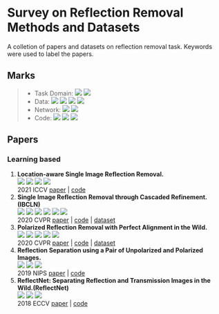 # Survey on Reflection Removal Methods and Datasets
A colletion of papers and datasets on reflection removal task. Keywords were used to label the papers.

## Marks
>* Task Domain: ![](https://img.shields.io/badge/task-polar-green) ![](https://img.shields.io/badge/task-single%20image-blue)  
> * Data: ![](https://img.shields.io/badge/data-real-orange) ![](https://img.shields.io/badge/data-synthetic-blueviolet) ![](https://img.shields.io/badge/data-both-violet) ![](https://img.shields.io/badge/data-new%20dataset-ff69b4)  
> * Network: ![](https://img.shields.io/badge/net-rnn-yellow) ![](https://img.shields.io/badge/net-attetnion-red)  
> * Code: ![](https://img.shields.io/badge/code-pytorch-lightgreen) ![](https://img.shields.io/badge/code-tensorflow-lightblue) ![](https://img.shields.io/badge/code-trainable-black)

## Papers

### Learning based
   
1. **Location-aware Single Image Reflection Removal.** \
   ![](https://img.shields.io/badge/task-single%20image-blue) ![](https://img.shields.io/badge/data-both-violet) ![](https://img.shields.io/badge/net-attetnion-red) ![](https://img.shields.io/badge/code-pytorch-lightgreen) \
   2021 ICCV [paper](https://openaccess.thecvf.com/content/ICCV2021/papers/Dong_Location-Aware_Single_Image_Reflection_Removal_ICCV_2021_paper.pdf) | [code](https://github.com/zdlarr/Location-aware-SIRR)  
2. **Single Image Reflection Removal through Cascaded Refinement. (IBCLN)** \
    ![](https://img.shields.io/badge/task-single%20image-blue) ![](https://img.shields.io/badge/data-both-violet) ![](https://img.shields.io/badge/data-new%20dataset-ff69b4) ![](https://img.shields.io/badge/net-rnn-yellow) ![](https://img.shields.io/badge/-pytorch-lightgreen) ![](https://img.shields.io/badge/code-trainable-black) \
   2020 CVPR [paper](https://arxiv.org/pdf/1911.06634.pdf) | [code](https://github.com/JHL-HUST/IBCLN) | [dataset](https://drive.google.com/file/d/1YWkm80jWsjX6XwLTHOsa8zK3pSRalyCg/view)
3. **Polarized Reflection Removal with Perfect Alignment in the Wild.** \
   ![](https://img.shields.io/badge/task-polar-green) ![](https://img.shields.io/badge/data-real-orange) ![](https://img.shields.io/badge/data-new%20dataset-ff69b4) ![](https://img.shields.io/badge/code-tensorflow-lightblue) ![](https://img.shields.io/badge/code-trainable-black) \
   2020 CVPR  [paper](http://openaccess.thecvf.com/content_CVPR_2020/papers/Lei_Polarized_Reflection_Removal_With_Perfect_Alignment_in_the_Wild_CVPR_2020_paper.pdf) | [code](https://github.com/ChenyangLEI/polarization-reflection-removal) | [dataset](https://alexzhao-hugga.github.io/Real-World-Reflection-Removal/Polarized%20Dataset.html)
4. **Reflection Separation using a Pair of Unpolarized and Polarized Images.** \
   ![](https://img.shields.io/badge/task-polar-green) ![](https://img.shields.io/badge/data-synthetic-blueviolet) ![](https://img.shields.io/badge/code-pytorch-lightgreen) \
2019 NIPS [paper](https://proceedings.neurips.cc/paper/2019/file/d47bf0af618a3523a226ed7cada85ce3-Paper.pdf) | [code](https://github.com/YouweiLyu/reflection_separation_with_un-polarized_images)
5. **ReflectNet: Separating Reflection and Transmission Images in the Wild.(ReflectNet)** \
   ![](https://img.shields.io/badge/task-polar-green) ![](https://img.shields.io/badge/data-synthetic-blueviolet) ![](https://img.shields.io/badge/code-tensorflow-lightblue) \
2018 ECCV [paper](https://research.nvidia.com/sites/default/files/pubs/2018-09_Separating-Reflection-and/reflection_removal_eccv18.pdf) | [code](https://github.com/NVlabs/ReflectNet)





